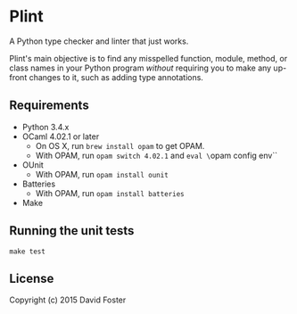 # Plint

A Python type checker and linter that just works.

Plint's main objective is to find any misspelled function, module, method, or class names in your Python program *without* requiring you to make any up-front changes to it, such as adding type annotations.


## Requirements

* Python 3.4.x
* OCaml 4.02.1 or later
    * On OS X, run `brew install opam` to get OPAM.
    * With OPAM, run `opam switch 4.02.1` and `eval \`opam config env\``
* OUnit
    * With OPAM, run `opam install ounit`
* Batteries
    * With OPAM, run `opam install batteries`
* Make


## Running the unit tests

```
make test
```


## License

Copyright (c) 2015 David Foster
